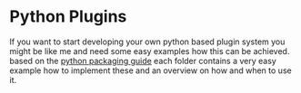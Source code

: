 # Python Plugins

If you want to start developing your own python based plugin system you might be like me and need some easy examples how this can be achieved.
based on the [python packaging guide](https://packaging.python.org/guides/creating-and-discovering-plugins/) each folder contains a very easy example how to implement these and an overview on how and when to use it.
